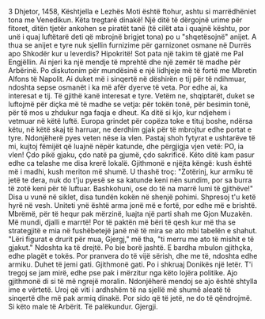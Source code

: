 3 Dhjetor, 1458, Kështjella e Lezhës
Moti është ftohur, ashtu si marrëdhëniet tona me Venedikun. Këta tregtarë dinakë! Një ditë të dërgojnë urime për fitoret, ditën tjetër ankohen se piratët tanë (të cilët ata i quajnë kështu, por unë i quaj luftëtarë deti që mbrojnë brigjet tona) po u "shqetësojnë" anijet. A thua se anijet e tyre nuk sjellin furnizime për garnizonet osmane në Durrës apo Shkodër kur u leverdis? Hipokritë!
Sot pata një takim të gjatë me Pal Engjëllin. Ai njeri ka një mendje të mprehtë dhe një zemër të madhe për Arbërinë. Po diskutonim për mundësinë e një lidhjeje më të fortë me Mbretin Alfons të Napolit. Ai duket më i sinqertë në dëshirën e tij për të ndihmuar, ndoshta sepse osmanët i ka më afër dyerve të veta. Por edhe ai, ka interesat e tij. Të gjithë kanë interesat e tyre. Vetëm ne, shqiptarët, duket se luftojmë për diçka më të madhe se vetja: për tokën tonë, për besimin tonë, për të mos u zhdukur nga faqja e dheut.
Ka ditë si kjo, kur ndjehem i vetmuar në këtë luftë. Europa grindet për copëza toke e tituj boshe, ndërsa këtu, në këtë skaj të harruar, ne derdhim gjak për të mbrojtur edhe portat e tyre. Ndonjëherë pyes veten nëse ia vlen. Pastaj shoh fytyrat e ushtarëve të mi, kujtoj fëmijët që luajnë nëpër katunde, dhe përgjigja vjen vetë: PO, ia vlen! Çdo pikë gjaku, çdo natë pa gjumë, çdo sakrificë.
Këto ditë kam pasur edhe ca telashe me disa krerë lokalë. Gjithmonë e njëjta këngë: kush është më i madhi, kush meriton më shumë. U thashë troç: "Zotërinj, kur armiku të jetë te dera, nuk do t'ju pyesë se sa katunde keni nën sundim, por sa burra të zotë keni për të luftuar. Bashkohuni, ose do të na marrë lumi të gjithëve!" Disa u vunë në siklet, disa tundën kokën në shenjë pohimi. Shpresoj t'u ketë hyrë në vesh. Uniteti ynë është arma jonë më e fortë, por edhe më e brishtë.
Mbrëmë, për të hequr pak mërzinë, luajta një parti shah me Gjon Muzakën. Më mundi, djalli e marrtë! Por të paktën më bëri të qesh kur më tha se strategjitë e mia në fushëbetejë janë më të mira se ato mbi tabelën e shahut. "Lëri figurat e drurit për mua, Gjergj," më tha, "ti merru me ato të mishit e të gjakut." Ndoshta ka të drejtë.
Po bie borë jashtë. E bardha mbulon gjithçka, edhe plagët e tokës. Por pranvera do të vijë sërish, dhe me të, ndoshta edhe armiku. Duhet të jemi gati. Gjithmonë gati.
Po i shkruaj Donikës një letër. T'i tregoj se jam mirë, edhe pse pak i mërzitur nga këto lojëra politike. Ajo gjithmonë di si të më ngrejë moralin. Ndonjëherë mendoj se ajo është shtylla ime e vërtetë.
Uroj që viti i ardhshëm të na sjellë më shumë aleatë të sinqertë dhe më pak armiq dinakë. Por sido që të jetë, ne do të qëndrojmë. Si këto male të Arbërit. Të palëkundur.
Gjergji.
